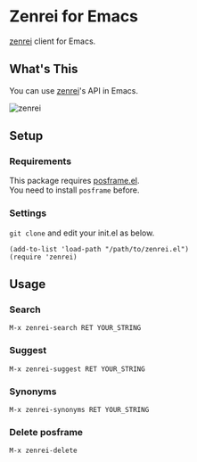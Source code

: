 # Zenrei for Emacs

[zenrei](https://github.com/typewriter/zenrei) client for Emacs.

## What's This

You can use [zenrei](https://github.com/typewriter/zenrei)'s API in Emacs.

![zenrei](https://i.gyazo.com/07e7d6fe8293de85911c043abf00db22.gif)

## Setup

### Requirements

This package requires [posframe.el](https://github.com/tumashu/posframe).  
You need to install `posframe` before.

### Settings

`git clone` and edit your init.el as below.

```elisp
(add-to-list 'load-path "/path/to/zenrei.el")
(require 'zenrei)
```

## Usage

### Search

`M-x zenrei-search RET YOUR_STRING`

### Suggest

`M-x zenrei-suggest RET YOUR_STRING`

### Synonyms

`M-x zenrei-synonyms RET YOUR_STRING`

### Delete posframe

`M-x zenrei-delete`
